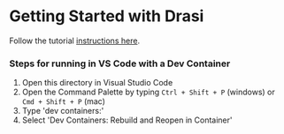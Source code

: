 # Getting Started with Drasi
Follow the tutorial [instructions here](https://drasi.io/getting-started/).

### Steps for running in VS Code with a Dev Container
1. Open this directory in Visual Studio Code
2. Open the Command Palette by typing `Ctrl + Shift + P` (windows) or `Cmd + Shift + P` (mac)
3. Type 'dev containers:'
4. Select 'Dev Containers: Rebuild and Reopen in Container'
